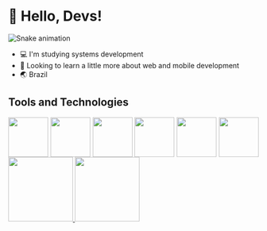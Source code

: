 # 👋 Hello, Devs!

![Snake animation](https://github.com/pablootechar/pablootechar/blob/output/github-contribution-grid-snake.svg)

- 💻 I'm studying systems development
- 👻 Looking to learn a little more about web and mobile development
- 🌏 Brazil


## Tools and Technologies

<div style="display: flex; flex-direction: row; justify-content: space-between">
<img src="https://cdn.jsdelivr.net/gh/devicons/devicon/icons/php/php-original.svg" height="80px" />
<img src="https://cdn.jsdelivr.net/gh/devicons/devicon/icons/mysql/mysql-original-wordmark.svg" height="80px" />
<img src="https://cdn.jsdelivr.net/gh/devicons/devicon/icons/css3/css3-original.svg" height="80px" />
<img src="https://cdn.jsdelivr.net/gh/devicons/devicon/icons/html5/html5-original.svg" height="80px" />
<img src="https://cdn.jsdelivr.net/gh/devicons/devicon/icons/javascript/javascript-original.svg" height="80px" />
<img src="https://cdn.jsdelivr.net/gh/devicons/devicon/icons/react/react-original.svg" height="80px" />
</div>

<div>
<a href="https://github.com/pablootechar">
<img height="130em" src="https://github-readme-stats.vercel.app/api/top-langs/?username=pablootechar&layout=compact&langs_count=7&theme=dracula"/>
<img height="130em" src="https://github-readme-stats.vercel.app/api?username=pablootechar&show_icons=true&theme=dracula&include_all_commits=true&count_private=true"/>
</div>
